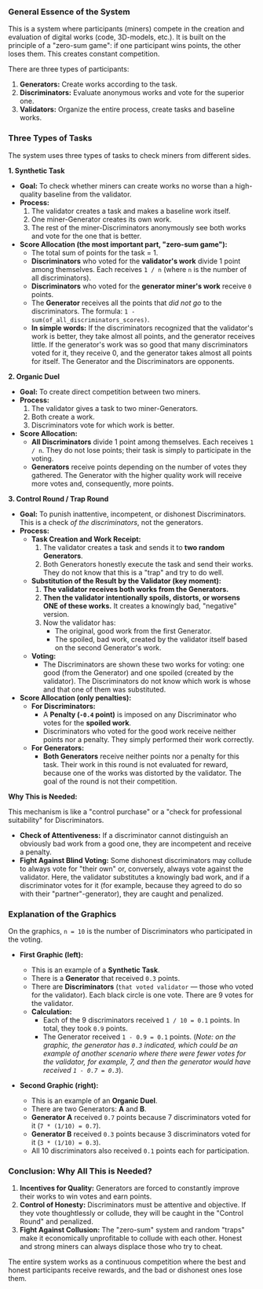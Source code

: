 ### General Essence of the System

This is a system where participants (miners) compete in the creation and evaluation of digital works (code, 3D-models, etc.). It is built on the principle of a "zero-sum game": if one participant wins points, the other loses them. This creates constant competition.

There are three types of participants:

1.  **Generators:** Create works according to the task.
2.  **Discriminators:** Evaluate anonymous works and vote for the superior one.
3.  **Validators:** Organize the entire process, create tasks and baseline works.

### Three Types of Tasks

The system uses three types of tasks to check miners from different sides.

**1. Synthetic Task**

*   **Goal:** To check whether miners can create works no worse than a high-quality baseline from the validator.
*   **Process:**
    1.  The validator creates a task and makes a baseline work itself.
    2.  One miner-Generator creates its own work.
    3.  The rest of the miner-Discriminators anonymously see both works and vote for the one that is better.
*   **Score Allocation (the most important part, "zero-sum game"):**
    *   The total sum of points for the task = 1.
    *   **Discriminators** who voted for the **validator's work** divide 1 point among themselves. Each receives `1 / n` (where `n` is the number of all discriminators).
    *   **Discriminators** who voted for the **generator miner's work** receive `0` points.
    *   The **Generator** receives all the points that *did not go* to the discriminators. The formula: `1 - sum(of_all_discriminators_scores)`.
    *   **In simple words:** If the discriminators recognized that the validator's work is better, they take almost all points, and the generator receives little. If the generator's work was so good that many discriminators voted for it, they receive 0, and the generator takes almost all points for itself. The Generator and the Discriminators are opponents.

**2. Organic Duel**

*   **Goal:** To create direct competition between two miners.
*   **Process:**
    1.  The validator gives a task to two miner-Generators.
    2.  Both create a work.
    3.  Discriminators vote for which work is better.
*   **Score Allocation:**
    *   **All Discriminators** divide 1 point among themselves. Each receives `1 / n`. They do not lose points; their task is simply to participate in the voting.
    *   **Generators** receive points depending on the number of votes they gathered. The Generator with the higher quality work will receive more votes and, consequently, more points.

**3. Control Round / Trap Round**

*   **Goal:** To punish inattentive, incompetent, or dishonest Discriminators. This is a check *of the discriminators*, not the generators.
*   **Process:**
    *   **Task Creation and Work Receipt:**
        1.  The validator creates a task and sends it to **two random Generators**.
        2.  Both Generators honestly execute the task and send their works. They do not know that this is a "trap" and try to do well.
    *   **Substitution of the Result by the Validator (key moment):**
        1.  **The validator receives both works from the Generators.**
        2.  **Then the validator intentionally spoils, distorts, or worsens ONE of these works.** It creates a knowingly bad, "negative" version.
        3.  Now the validator has:
            *   The original, good work from the first Generator.
            *   The spoiled, bad work, created by the validator itself based on the second Generator's work.
    *   **Voting:**
        *   The Discriminators are shown these two works for voting: one good (from the Generator) and one spoiled (created by the validator). The Discriminators do not know which work is whose and that one of them was substituted.
*   **Score Allocation (only penalties):**
    *   **For Discriminators:**
        *   A **Penalty (`-0.4` point)** is imposed on any Discriminator who votes for the **spoiled work**.
        *   Discriminators who voted for the good work receive neither points nor a penalty. They simply performed their work correctly.
    *   **For Generators:**
        *   **Both Generators** receive neither points nor a penalty for this task. Their work in this round is not evaluated for reward, because one of the works was distorted by the validator. The goal of the round is not their competition.

**Why This is Needed:**

This mechanism is like a "control purchase" or a "check for professional suitability" for Discriminators.

*   **Check of Attentiveness:** If a discriminator cannot distinguish an obviously bad work from a good one, they are incompetent and receive a penalty.
*   **Fight Against Blind Voting:** Some dishonest discriminators may collude to always vote for "their own" or, conversely, always vote against the validator. Here, the validator substitutes a knowingly bad work, and if a discriminator votes for it (for example, because they agreed to do so with their "partner"-generator), they are caught and penalized.

### Explanation of the Graphics

On the graphics, `n = 10` is the number of Discriminators who participated in the voting.

*   **First Graphic (left):**
    *   This is an example of a **Synthetic Task**.
    *   There is a **Generator** that received `0.3` points.
    *   There are **Discriminators** (`that voted validator` — those who voted for the validator). Each black circle is one vote. There are 9 votes for the validator.
    *   **Calculation:**
        *   Each of the 9 discriminators received `1 / 10 = 0.1` points. In total, they took `0.9` points.
        *   The Generator received `1 - 0.9 = 0.1` points. (*Note: on the graphic, the generator has `0.3` indicated, which could be an example of another scenario where there were fewer votes for the validator, for example, 7, and then the generator would have received `1 - 0.7 = 0.3`*).

*   **Second Graphic (right):**
    *   This is an example of an **Organic Duel**.
    *   There are two Generators: **A** and **B**.
    *   **Generator A** received `0.7` points because 7 discriminators voted for it (`7 * (1/10) = 0.7`).
    *   **Generator B** received `0.3` points because 3 discriminators voted for it (`3 * (1/10) = 0.3`).
    *   All 10 discriminators also received `0.1` points each for participation.

### Conclusion: Why All This is Needed?

1.  **Incentives for Quality:** Generators are forced to constantly improve their works to win votes and earn points.
2.  **Control of Honesty:** Discriminators must be attentive and objective. If they vote thoughtlessly or collude, they will be caught in the "Control Round" and penalized.
3.  **Fight Against Collusion:** The "zero-sum" system and random "traps" make it economically unprofitable to collude with each other. Honest and strong miners can always displace those who try to cheat.

The entire system works as a continuous competition where the best and honest participants receive rewards, and the bad or dishonest ones lose them.

